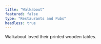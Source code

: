 ```yaml
---
title: "Walkabout"
featured: false
type: "Restaurants and Pubs"
headless: true
---
```

Walkabout loved their printed wooden tables.
